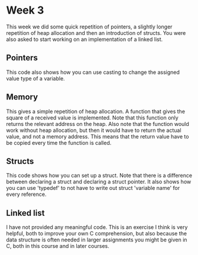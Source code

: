 
# Week 3

This week we did some quick repetition of pointers, a slightly longer repetition of heap allocation and then an introduction of structs. You were also asked to start working on an implementation of a linked list.  

## Pointers
This code also shows how you can use casting to change the assigned value type of a variable.  

## Memory
This gives a simple repetition of heap allocation. A function that gives the square of a received value is implemented. Note that this function only returns the relevant address on the heap. Also note that the function would work without heap allocation, but then it would have to return the actual value, and not a memory address. This means that the return value have to be copied every time the function is called.  

## Structs
This code shows how you can set up a struct. Note that there is a difference between declaring a struct and declaring a struct pointer. It also shows how you can use 'typedef' to not have to write out struct 'variable name' for every reference.  

## Linked list
I have not provided any meaningful code. This is an exercise I think is very helpful, both to improve your own C comprehension, but also because the data structure is often needed in larger assignments you might be given in C, both in this course and in later courses.  
